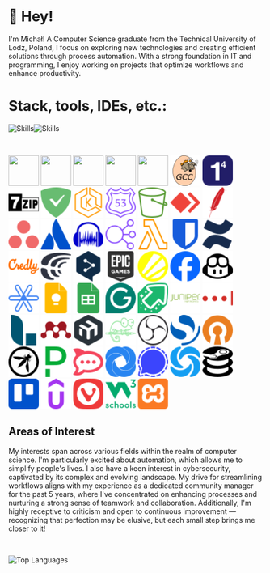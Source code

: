 # 👋 Hey!

I'm Michał! A Computer Science graduate from the Technical University of Lodz, Poland, I focus on exploring new technologies and creating efficient solutions through process automation. With a strong foundation in IT and programming, I enjoy working on projects that optimize workflows and enhance productivity.

# Stack, tools, IDEs, etc.:

![Skills](https://skillicons.dev/icons?i=anaconda,atom,autocad,aws,azure,bash,bitbucket,c,cs,cpp,clion,cmake,css,debian,discord,docker,gcp,git,github,gmail,grafana,html,idea,java,js,jenkins,kali,kubernetes,linkedin,linux,matlab,mint,mongodb,mysql,neovim,nginx,notion,obsidian,opencv,php,postgres,powershell,prometheus,pycharm,py,qt,redhat,redis,regex,stackoverflow,sublime,selenium,terraform,ubuntu,vim,visualstudio,vscode,windows,wordpress,&theme=dark)![Skills](https://go-skill-icons.vercel.app/api/icons?i=apple,arch,argocd,brave,chatgpt,claude,davinci,desmos,duckduckgo,edge,excel,firefox,gemini,gnome,googleanalytics,googleappsscript,helm,inkscape,jupyter,kibana,leetcode,lucidchart,mariadb,matplotlib,onedrive,outlook,pandas,powerpoint,puppeteer,replit,scikitlearn,scratch,seaborn,sharepoint,slack,sqlserver,steam,teams,terminal,virtualbox,visualbasic,vmwareworkstation,wireshark,word,wsl,x,yaml,zabbix&theme=dark)

<br>

<img src="https://raw.githubusercontent.com/marwin1991/profile-technology-icons/refs/heads/main/icons/jira.png" width="60" height="60"/> <img src="https://raw.githubusercontent.com/marwin1991/profile-technology-icons/refs/heads/main/icons/numpy.png" width="60" height="60"/> <img src="https://raw.githubusercontent.com/marwin1991/profile-technology-icons/refs/heads/main/icons/thanos.png" width="60" height="60"/> <img src="https://raw.githubusercontent.com/marwin1991/profile-technology-icons/refs/heads/main/icons/elasticsearch.png" width="60" height="60"/> <img src="https://raw.githubusercontent.com/marwin1991/profile-technology-icons/refs/heads/main/icons/lua.png" width="60" height="60"/> <img src="https://github.com/devicons/devicon/blob/master/icons/gcc/gcc-original.svg" alt="GCC" width="60" height="60"/> <img src="https://raw.githubusercontent.com/Zabraniak/Zabraniak/d0c5b67ae15085ce159b9788c6d28dadcaa1688a/1dot1dot1dot1-color.svg" width="60" height="60"/> <img src="https://raw.githubusercontent.com/Zabraniak/Zabraniak/d0c5b67ae15085ce159b9788c6d28dadcaa1688a/7zip-color.svg" width="60" height="60"/> <img src="https://raw.githubusercontent.com/Zabraniak/Zabraniak/d0c5b67ae15085ce159b9788c6d28dadcaa1688a/adguard-color.svg" width="60" height="60"/> <img src="https://raw.githubusercontent.com/Zabraniak/Zabraniak/d0c5b67ae15085ce159b9788c6d28dadcaa1688a/amazoneks-color.svg" width="60" height="60"/> <img src="https://raw.githubusercontent.com/Zabraniak/Zabraniak/d0c5b67ae15085ce159b9788c6d28dadcaa1688a/amazonroute53-color.svg" width="60" height="60"/> <img src="https://raw.githubusercontent.com/Zabraniak/Zabraniak/d0c5b67ae15085ce159b9788c6d28dadcaa1688a/amazons3-color.svg" width="60" height="60"/> <img src="https://raw.githubusercontent.com/Zabraniak/Zabraniak/d0c5b67ae15085ce159b9788c6d28dadcaa1688a/anydesk-color.svg" width="60" height="60"/> <img src="https://raw.githubusercontent.com/Zabraniak/Zabraniak/d0c5b67ae15085ce159b9788c6d28dadcaa1688a/apache-color.svg" width="60" height="60"/> <img src="https://raw.githubusercontent.com/Zabraniak/Zabraniak/d0c5b67ae15085ce159b9788c6d28dadcaa1688a/asana-color.svg" width="60" height="60"/> <img src="https://raw.githubusercontent.com/Zabraniak/Zabraniak/d0c5b67ae15085ce159b9788c6d28dadcaa1688a/atlassian-color.svg" width="60" height="60"/> <img src="https://raw.githubusercontent.com/Zabraniak/Zabraniak/d0c5b67ae15085ce159b9788c6d28dadcaa1688a/audacity-color.svg" width="60" height="60"/> <img src="https://raw.githubusercontent.com/Zabraniak/Zabraniak/d0c5b67ae15085ce159b9788c6d28dadcaa1688a/awselasticloadbalancing-color.svg" width="60" height="60"/> <img src="https://raw.githubusercontent.com/Zabraniak/Zabraniak/d0c5b67ae15085ce159b9788c6d28dadcaa1688a/awslambda-color.svg" width="60" height="60"/> <img src="https://raw.githubusercontent.com/Zabraniak/Zabraniak/d0c5b67ae15085ce159b9788c6d28dadcaa1688a/bitwarden-color.svg" width="60" height="60"/> <img src="https://raw.githubusercontent.com/Zabraniak/Zabraniak/d0c5b67ae15085ce159b9788c6d28dadcaa1688a/confluence-color.svg" width="60" height="60"/> <img src="https://raw.githubusercontent.com/Zabraniak/Zabraniak/d0c5b67ae15085ce159b9788c6d28dadcaa1688a/credly-color.svg" width="60" height="60"/> <img src="https://raw.githubusercontent.com/Zabraniak/Zabraniak/d0c5b67ae15085ce159b9788c6d28dadcaa1688a/crowdin-color.svg" width="60" height="60"/> <img src="https://raw.githubusercontent.com/Zabraniak/Zabraniak/d0c5b67ae15085ce159b9788c6d28dadcaa1688a/deepl-color.svg" width="60" height="60"/> <img src="https://raw.githubusercontent.com/Zabraniak/Zabraniak/d0c5b67ae15085ce159b9788c6d28dadcaa1688a/epicgames-color.svg" width="60" height="60"/> <img src="https://raw.githubusercontent.com/Zabraniak/Zabraniak/d0c5b67ae15085ce159b9788c6d28dadcaa1688a/eslgaming-color.svg" width="60" height="60"/> <img src="https://raw.githubusercontent.com/Zabraniak/Zabraniak/d0c5b67ae15085ce159b9788c6d28dadcaa1688a/facebook-color.svg" width="60" height="60"/> <img src="https://raw.githubusercontent.com/Zabraniak/Zabraniak/d0c5b67ae15085ce159b9788c6d28dadcaa1688a/githubcopilot-color.svg" width="60" height="60"/> <img src="https://raw.githubusercontent.com/Zabraniak/Zabraniak/d0c5b67ae15085ce159b9788c6d28dadcaa1688a/googleauthenticator-color.svg" width="60" height="60"/> <img src="https://raw.githubusercontent.com/Zabraniak/Zabraniak/d0c5b67ae15085ce159b9788c6d28dadcaa1688a/googlekeep-color.svg" width="60" height="60"/> <img src="https://raw.githubusercontent.com/Zabraniak/Zabraniak/d0c5b67ae15085ce159b9788c6d28dadcaa1688a/googlesheets-color.svg" width="60" height="60"/> <img src="https://raw.githubusercontent.com/Zabraniak/Zabraniak/d0c5b67ae15085ce159b9788c6d28dadcaa1688a/grammarly-color.svg" width="60" height="60"/> <img src="https://raw.githubusercontent.com/Zabraniak/Zabraniak/d0c5b67ae15085ce159b9788c6d28dadcaa1688a/imgur-color.svg" width="60" height="60"/> <img src="https://raw.githubusercontent.com/Zabraniak/Zabraniak/d0c5b67ae15085ce159b9788c6d28dadcaa1688a/junipernetworks-color.svg" width="60" height="60"/> <img src="https://raw.githubusercontent.com/Zabraniak/Zabraniak/d0c5b67ae15085ce159b9788c6d28dadcaa1688a/lastpass-color.svg" width="60" height="60"/> <img src="https://raw.githubusercontent.com/Zabraniak/Zabraniak/d0c5b67ae15085ce159b9788c6d28dadcaa1688a/logstash-color.svg" width="60" height="60"/> <img src="https://raw.githubusercontent.com/Zabraniak/Zabraniak/d0c5b67ae15085ce159b9788c6d28dadcaa1688a/mendeley-color.svg" width="60" height="60"/> <img src="https://raw.githubusercontent.com/Zabraniak/Zabraniak/d0c5b67ae15085ce159b9788c6d28dadcaa1688a/mikrotik-color.svg" width="60" height="60"/> <img src="https://raw.githubusercontent.com/Zabraniak/Zabraniak/d0c5b67ae15085ce159b9788c6d28dadcaa1688a/notepadplusplus-color.svg" width="60" height="60"/> <img src="https://raw.githubusercontent.com/Zabraniak/Zabraniak/d0c5b67ae15085ce159b9788c6d28dadcaa1688a/obsstudio-color.svg" width="60" height="60"/> <img src="https://raw.githubusercontent.com/Zabraniak/Zabraniak/d0c5b67ae15085ce159b9788c6d28dadcaa1688a/opensearch-color.svg" width="60" height="60"/> <img src="https://raw.githubusercontent.com/Zabraniak/Zabraniak/d0c5b67ae15085ce159b9788c6d28dadcaa1688a/openvpn-color.svg" width="60" height="60"/> <img src="https://raw.githubusercontent.com/Zabraniak/Zabraniak/d0c5b67ae15085ce159b9788c6d28dadcaa1688a/owasp-color.svg" width="60" height="60"/> <img src="https://raw.githubusercontent.com/Zabraniak/Zabraniak/d0c5b67ae15085ce159b9788c6d28dadcaa1688a/pagerduty-color.svg" width="60" height="60"/> <img src="https://raw.githubusercontent.com/Zabraniak/Zabraniak/d0c5b67ae15085ce159b9788c6d28dadcaa1688a/rocketdotchat-color.svg" width="60" height="60"/> <img src="https://raw.githubusercontent.com/Zabraniak/Zabraniak/d0c5b67ae15085ce159b9788c6d28dadcaa1688a/sharex-color.svg" width="60" height="60"/> <img src="https://raw.githubusercontent.com/Zabraniak/Zabraniak/d0c5b67ae15085ce159b9788c6d28dadcaa1688a/signal-color.svg" width="60" height="60"/> <img src="https://raw.githubusercontent.com/Zabraniak/Zabraniak/d0c5b67ae15085ce159b9788c6d28dadcaa1688a/sololearn-color.svg" width="60" height="60"/> <img src="https://raw.githubusercontent.com/Zabraniak/Zabraniak/d0c5b67ae15085ce159b9788c6d28dadcaa1688a/steamdb-color.svg" width="60" height="60"/> <img src="https://raw.githubusercontent.com/Zabraniak/Zabraniak/d0c5b67ae15085ce159b9788c6d28dadcaa1688a/trello-color.svg" width="60" height="60"/> <img src="https://raw.githubusercontent.com/Zabraniak/Zabraniak/d0c5b67ae15085ce159b9788c6d28dadcaa1688a/udemy-color.svg" width="60" height="60"/> <img src="https://raw.githubusercontent.com/Zabraniak/Zabraniak/d0c5b67ae15085ce159b9788c6d28dadcaa1688a/vivaldi-color.svg" width="60" height="60"/> <img src="https://raw.githubusercontent.com/Zabraniak/Zabraniak/d0c5b67ae15085ce159b9788c6d28dadcaa1688a/w3schools-color.svg" width="60" height="60"/> <img src="https://raw.githubusercontent.com/Zabraniak/Zabraniak/d0c5b67ae15085ce159b9788c6d28dadcaa1688a/xampp-color.svg" width="60" height="60"/>


## Areas of Interest

My interests span across various fields within the realm of computer science. I'm particularly excited about automation, which allows me to simplify people's lives. I also have a keen interest in cybersecurity, captivated by its complex and evolving landscape. My drive for streamlining workflows aligns with my experience as a dedicated community manager for the past 5 years, where I've concentrated on enhancing processes and nurturing a strong sense of teamwork and collaboration. Additionally, I'm highly receptive to criticism and open to continuous improvement — recognizing that perfection may be elusive, but each small step brings me closer to it!

<br>

![Top Languages](https://github-readme-stats.vercel.app/api/top-langs/?username=Zabraniak&layout=compact&theme=dark)
